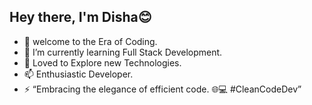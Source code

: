 ## Hey there, I'm Disha😊
- 👀 welcome to the Era of Coding. 
- 🌱 I’m currently learning Full Stack Development.
- 💞️ Loved to Explore new Technologies.
- 📫 Enthusiastic Developer.
- ⚡ “Embracing the elegance of efficient code. 🌐💻 #CleanCodeDev”

<!---
disha-satpute/disha-satpute is a ✨ special ✨ repository because its `README.md` (this file) appears on your GitHub profile.
You can click the Preview link to take a look at your changes.
--->
